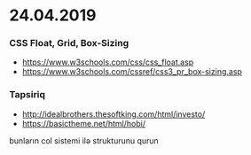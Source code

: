 # 24.04.2019

 ### CSS Float, Grid, Box-Sizing
 
 - https://www.w3schools.com/css/css_float.asp
 - https://www.w3schools.com/cssref/css3_pr_box-sizing.asp
 
 ### Tapsiriq
 
 - http://idealbrothers.thesoftking.com/html/investo/
 - https://basictheme.net/html/hobi/
 
 bunların col sistemi ilə strukturunu qurun
